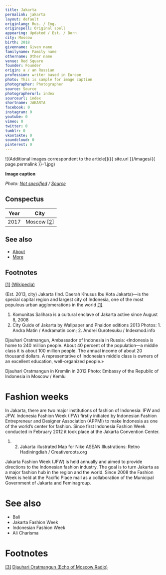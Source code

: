 ```yaml
---
title: Jakarta
permalink: jakarta
layout: default
originlang: Rus. / Eng.
originspell: Original spell
appearing: Updated / Est. / Born
city: Moscow
birth: 2018
givenname: Given name
familyname: Family name
othername: Other name
venue: Red Square
founder: Founder
origin: a / an Russian
profession: writer based in Europe
photo: This is sample for image caption
photographer: Photographer
source: Source
photographerurl: index
sourceurl: index
shortname: JAKARTA
facebook: 0
instagram: 0
youtube: 0
vimeo: 0
twitter: 0
tumblr: 0
vkontakte: 0
soundcloud: 0
pinterest: 0
---
```


![(Additional images correspondent to the article)]({{ site.url }}/images/{{ page.permalink }}-1.jpg)

**Image caption**

*Photo: [Not specified](index) / [Source](index)*

## Сonspectus

|Year|City|
|-|-|
|2017|Moscow <span id="a2">[\[2\]](#f2)</span>|

## See also

+ [About](index)
+ [More](index)

## Footnotes

[[1]](#a1) <span id="f1"></span> [(Wikipedia)](index)


(Est. 2013, city) Jakarta (Ind. Daerah Khusus Ibu Kota Jakarta)—is the special capital region and largest city of Indonesia, one of the most populous urban agglomerations in the world <span id="a1">[\[1\]](#f1)</span>.

1. Komunitas Salihara is a cultural enclave of Jakarta active since August 8, 2008
2. City Guide of Jakarta by Wallpaper and Phaidon editions 2013
Photos: 1. Andra Matin / Andramatin.com; 2. Andrei Gurotesuku / Indexmod.info

Djauhari Oratmangun, Ambassador of Indonesia in Russia: «Indonesia is home to 240 million people. About 40 percent of the population—a middle class it is about 100 million people. The annual income of about 20 thousand dollars. A representative of Indonesian middle class is owners of an excellent education, well-organized people.»

Djauhari Oratmangun in Kremlin in 2012
Photo: Embassy of the Republic of Indonesia in Moscow / Kemlu

# Fashion weeks

In Jakarta, there are two major institutions of fashion of Indonesia: IFW and JFW. Indonesia Fashion Week (IFW) firstly initiated by Indonesian Fashion Entrepreneur and Designer Association (APPMI) to make Indonesia as one of the world’s center for fashion. Since first Indonesia Fashion Week conducted in February 2012 it took place at the Jakarta Convention Center.

1. 2. Jakarta illustrated Map for Nike ASEAN
Illustrations: Retno Hadiningdiah / Creativeroots.org

Jakarta Fashion Week (JFW) is held annually and aimed to provide directions to the Indonesian fashion industry. The goal is to turn Jakarta as a major fashion hub in the region and the world. Since 2008 the Fashion Week is held at the Pacific Place mall as a collaboration of the Municipal Government of Jakarta and Feminagroup.


# See also

+ Bali
+ Jakarta Fashion Week
+ Indonesian Fashion Week
+ Ali Charisma

# Footnotes

[[3]](#a3) <span id="f3"></span> [Djauhari Oratmangun (Echo of Moscow Radio)](https://echo.msk.ru/programs/On_Two_Chairs/1502756-echo/)
